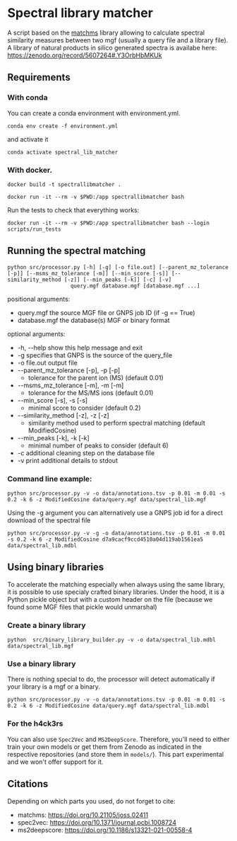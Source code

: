 # Spectral library matcher

A script based on the [matchms](https://github.com/matchms/matchms) library allowing to calculate spectral similarity
measures between two mgf (usually a
query file and a library file). A library of natural products in silico generated spectra is availabe here: https://zenodo.org/record/5607264#.Y3OrbHbMKUk

## Requirements

### With conda

You can create a conda environment with environment.yml.

```shell
conda env create -f environment.yml
```

and activate it

```shell
conda activate spectral_lib_matcher
```

### With docker.

```shell
docker build -t spectrallibmatcher .
```

```shell
docker run -it --rm -v $PWD:/app spectrallibmatcher bash
```

Run the tests to check that everything works:

```shell
docker run -it --rm -v $PWD:/app spectrallibmatcher bash --login scripts/run_tests
```

## Running the spectral matching

```
python src/processor.py [-h] [-g] [-o file.out] [--parent_mz_tolerance [-p]] [--msms_mz_tolerance [-m]] [--min_score [-s]] [--similarity_method [-z]] [--min_peaks [-k]] [-c] [-v]
                    query.mgf database.mgf [database.mgf ...]
```

positional arguments:

* query.mgf the source MGF file or GNPS job ID (if -g == True)
* database.mgf the database(s) MGF or binary format

optional arguments:

* -h, --help show this help message and exit
* -g specifies that GNPS is the source of the query_file
* -o file.out output file
* --parent_mz_tolerance [-p], -p [-p]
  * tolerance for the parent ion (MS) (default 0.01)
* --msms_mz_tolerance [-m], -m [-m]
  * tolerance for the MS/MS ions (default 0.01)
* --min_score [-s], -s [-s]
  * minimal score to consider (default 0.2)
* --similarity_method [-z], -z [-z]
  * similarity method used to perform spectral matching (default ModifiedCosine)
* --min_peaks [-k], -k [-k]
  * minimal number of peaks to consider (default 6)
* -c additional cleaning step on the database file
* -v print additional details to stdout

### Command line example:

```shell
python src/processor.py -v -o data/annotations.tsv -p 0.01 -m 0.01 -s 0.2 -k 6 -z ModifiedCosine data/query.mgf data/spectral_lib.mgf 
```

Using the -g argument you can alternatively use a GNPS job id for a direct download of the spectral file

```shell
python src/processor.py -v -g -o data/annotations.tsv -p 0.01 -m 0.01 -s 0.2 -k 6 -z ModifiedCosine d7a9cacf9ccd4510a04d119ab1561ea5 data/spectral_lib.mdbl 
```

## Using binary libraries

To accelerate the matching especially when always using the same library, it is possible to use specialy crafted binary
libraries. Under the hood, it is a Python pickle object but with a custom header on the file (because we found some MGF
files that pickle would unmarshal)

### Create a binary library

```shell
python  src/binary_library_builder.py -v -o data/spectral_lib.mdbl data/spectral_lib.mgf
```

### Use a binary library

There is nothing special to do, the processor will detect automatically if your library is a mgf or a binary.

```shell
python src/processor.py -v -o data/annotations.tsv -p 0.01 -m 0.01 -s 0.2 -k 6 -z ModifiedCosine data/query.mgf data/spectral_lib.mdbl  
```

### For the h4ck3rs

You can also use `Spec2Vec` and `MS2DeepScore`.
Therefore, you'll need to either train your own models or get them from Zenodo as indicated in the respective
repositories (and store them in `models/`).
This part experimental and we won't offer support for it.

## Citations

Depending on which parts you used, do not forget to cite:

- matchms: https://doi.org/10.21105/joss.02411
- spec2vec: https://doi.org/10.1371/journal.pcbi.1008724
- ms2deepscore: https://doi.org/10.1186/s13321-021-00558-4
